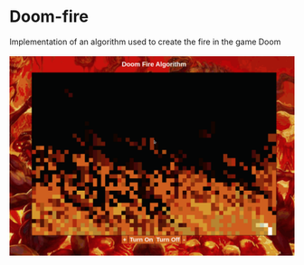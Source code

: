 # Doom-fire
Implementation of an algorithm used to create the fire in the game Doom

<center>
  <img src="./Doom-fire.gif">
</center>

